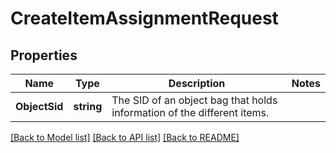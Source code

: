 # CreateItemAssignmentRequest

## Properties

Name | Type | Description | Notes
------------ | ------------- | ------------- | -------------
**ObjectSid** | **string** | The SID of an object bag that holds information of the different items. | 

[[Back to Model list]](../README.md#documentation-for-models) [[Back to API list]](../README.md#documentation-for-api-endpoints) [[Back to README]](../README.md)


